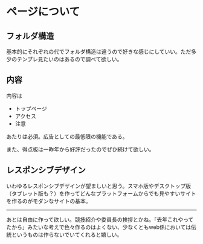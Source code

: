 # ページについて
## フォルダ構造
基本的にそれぞれの代でフォルダ構造は違うので好きな感じにしていい。ただ多少のテンプレ見たいのはあるので調べて欲しい。

## 内容
内容は
- トップページ
- アクセス
- 注意

あたりは必須。広告としての最低限の機能である。

また、得点板は一昨年から好評だったのでぜひ続けて欲しい。

## レスポンシブデザイン
いわゆるレスポンシブデザインが望ましいと思う。スマホ版やデスクトップ版（タブレット版も？）を作ってどんなプラットフォームからでも見やすいサイトを作るのがモダンなサイトの基本。

---

あとは自由に作って欲しい。競技紹介や委員長の挨拶とかね。「去年これやってたから」みたいな考えで色々作るのはよくない、少なくともweb係においては伝統というものは作らないでいてくれると嬉しい。
